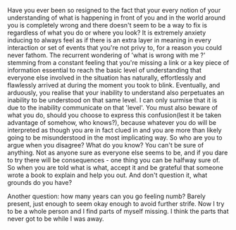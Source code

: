 Have you ever been so resigned to the fact that your every notion of your understanding of what is happening in front of you and in the world around you is completely wrong and there doesn't seem to be a way to fix is regardless of what you do or where you look? It is extremely anxiety inducing to always feel as if there is an extra layer in meaning in every interaction or set of events that you're not privy to, for a reason you could never fathom. The recurrent wondering of 'what is wrong with me ?' stemming from a constant feeling that you're missing a link or a key piece of information essential to reach the basic level of understanding that everyone else involved in the situation has naturally, effortlessly and flawlessly arrived at during the moment you took to blink. Eventually, and arduously, you realise that your inability to understand also perpetuates an inability to be understood on that same level. I can only surmise that it is due to the inability communicate on that 'level'. You must also beware of what you do, should you choose to express this confusion(lest it be taken advantage of somehow, who knows?), because whatever you do will be interpreted as though you are in fact clued in and you are more than likely going to be misunderstood in the most implicating way. So who are you to argue when you disagree? What do you know? You can't be sure of anything. Not as anyone sure as everyone else seems to be, and if you dare to try there will be consequences - one thing you can be halfway sure of. So when you are told what is what, accept it and be grateful that someone wrote a book to explain and help you out. And don't question it, what grounds do you have?

Another question: how many years can you go feeling numb? Barely present, just enough to seem okay enough to avoid further strife. Now I try to be a whole person and I find parts of myself missing. I think the parts that never got to be while I was away.